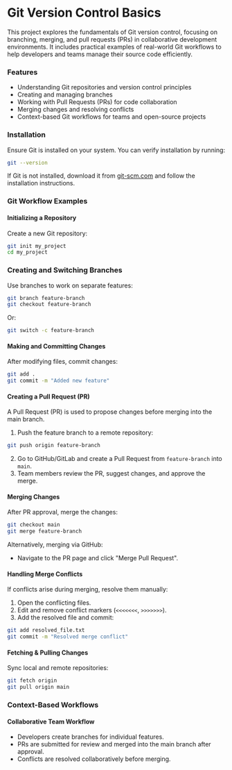 # Git Version Control Basics

This project explores the fundamentals of Git version control, focusing on branching, merging, and pull requests (PRs) in collaborative development environments. It includes practical examples of real-world Git workflows to help developers and teams manage their source code efficiently.

### Features
- Understanding Git repositories and version control principles
- Creating and managing branches
- Working with Pull Requests (PRs) for code collaboration
- Merging changes and resolving conflicts
- Context-based Git workflows for teams and open-source projects

### Installation
Ensure Git is installed on your system. You can verify installation by running:

```sh
git --version
```

If Git is not installed, download it from [git-scm.com](https://git-scm.com/) and follow the installation instructions.

### Git Workflow Examples

#### Initializing a Repository
Create a new Git repository:
```sh
git init my_project
cd my_project
```


### Creating and Switching Branches
Use branches to work on separate features:

```sh
git branch feature-branch
git checkout feature-branch
```

Or:

```sh
git switch -c feature-branch
```

#### Making and Committing Changes
After modifying files, commit changes:
```sh
git add .
git commit -m "Added new feature"
```

#### Creating a Pull Request (PR)
A Pull Request (PR) is used to propose changes before merging into the main branch.
1. Push the feature branch to a remote repository:

```sh
git push origin feature-branch
```

2. Go to GitHub/GitLab and create a Pull Request from `feature-branch` into `main`.
3. Team members review the PR, suggest changes, and approve the merge.

#### Merging Changes
After PR approval, merge the changes:

```sh
git checkout main
git merge feature-branch
```

Alternatively, merging via GitHub:
- Navigate to the PR page and click "Merge Pull Request".

#### Handling Merge Conflicts
If conflicts arise during merging, resolve them manually:
1. Open the conflicting files.
2. Edit and remove conflict markers (`<<<<<<<`, `>>>>>>>`).
3. Add the resolved file and commit:

```sh
git add resolved_file.txt
git commit -m "Resolved merge conflict"
```

#### Fetching & Pulling Changes
Sync local and remote repositories:

```sh
git fetch origin
git pull origin main
```

### Context-Based Workflows
#### Collaborative Team Workflow
- Developers create branches for individual features.
- PRs are submitted for review and merged into the main branch after approval.
- Conflicts are resolved collaboratively before merging.
